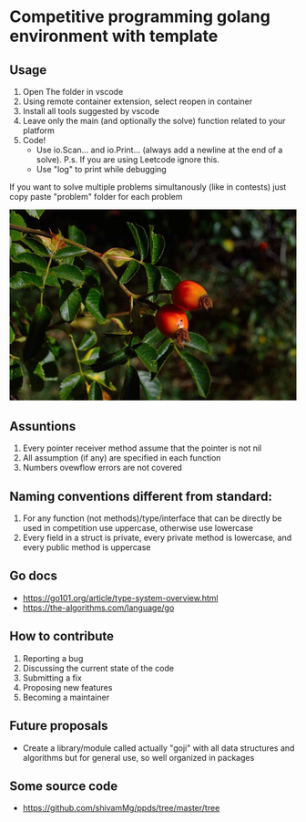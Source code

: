 # Competitive programming golang environment with template

## Usage
1. Open The folder in vscode
2. Using remote container extension, select reopen in container
3. Install all tools suggested by vscode
4. Leave only the main (and optionally the solve) function related to your platform
4. Code!
    - Use io.Scan... and io.Print... (always add a newline at the end of a solve). P.s. If you are using Leetcode ignore this.
    - Use "log" to print while debugging

If you want to solve multiple problems simultanously (like in contests) just copy paste "problem" folder for each problem

![](goji-image.jpg)

## Assuntions
1. Every pointer receiver method assume that the pointer is not nil
2. All assumption (if any) are specified in each function
3. Numbers ovewflow errors are not covered

## Naming conventions different from standard:
1. For any function (not methods)/type/interface that can be directly be used in competition use uppercase, otherwise use lowercase
2. Every field in a struct is private, every private method is lowercase, and every public method is uppercase

## Go docs
- https://go101.org/article/type-system-overview.html
- https://the-algorithms.com/language/go

## How to contribute
1. Reporting a bug
2. Discussing the current state of the code
3. Submitting a fix
4. Proposing new features
5. Becoming a maintainer

## Future proposals
- Create a library/module called actually "goji" with all data structures and algorithms but for general use, so well organized in packages

## Some source code
- https://github.com/shivamMg/ppds/tree/master/tree